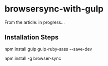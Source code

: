 # browsersync-with-gulp
From the article: in progress...

## Installation Steps
npm install gulp gulp-ruby-sass --save-dev

npm install -g browser-sync

